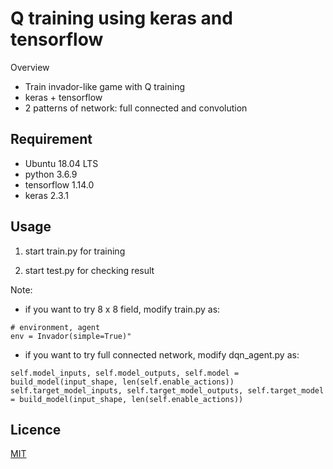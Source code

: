 Q training using keras and tensorflow
====

Overview

- Train invador-like game with Q training
- keras + tensorflow
- 2 patterns of network: full connected and convolution

## Requirement

- Ubuntu 18.04 LTS
- python 3.6.9
- tensorflow 1.14.0
- keras 2.3.1

## Usage

1. start train.py for training

2. start test.py for checking result

Note:
- if you want to try 8 x 8 field, modify train.py as:

```
# environment, agent
env = Invador(simple=True)" 
```

- if you want to try full connected network, modify dqn_agent.py as:

```
self.model_inputs, self.model_outputs, self.model = build_model(input_shape, len(self.enable_actions))        
self.target_model_inputs, self.target_model_outputs, self.target_model = build_model(input_shape, len(self.enable_actions))
```

## Licence

[MIT](https://github.com/tcnksm/tool/blob/master/LICENCE)